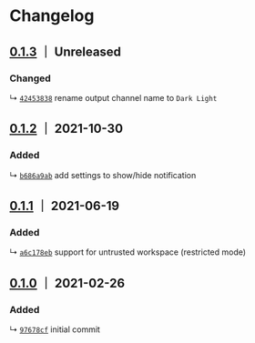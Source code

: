 # Changelog

## [0.1.3] ｜ Unreleased

### Changed

↳ [`42453838`](https://github.com/IronGeek/vscode-darklight/commit/4245383844fdfbe286582b64b6938398ca274c97) rename output channel name to `Dark Light`

## [0.1.2] ｜ 2021-10-30

### Added

↳ [`b686a9ab`](https://github.com/IronGeek/vscode-darklight/commit/b686a9abf33c9dc40d3be862a2711d168add8c2a) add settings to show/hide notification

## [0.1.1] ｜ 2021-06-19

### Added

↳ [`a6c178eb`](https://github.com/IronGeek/vscode-darklight/commit/a6c178eb2cb43f7789e34d429728c649bfb8677a) support for untrusted workspace (restricted mode)


## [0.1.0] ｜ 2021-02-26

### Added

↳ [`97678cf`](https://github.com/IronGeek/vscode-darklight/commit/97678cf09b149ea50303b652f42f9e67028a111d) initial commit

[0.1.3]: https://github.com/IronGeek/vscode-darklight/releases/tag/v0.1.2 "v0.1.3"
[0.1.2]: https://github.com/IronGeek/vscode-darklight/releases/tag/v0.1.2 "v0.1.2"
[0.1.1]: https://github.com/IronGeek/vscode-darklight/releases/tag/v0.1.1 "v0.1.1"
[0.1.0]: https://github.com/IronGeek/vscode-darklight/releases/tag/v0.1.0 "v0.1.0"
